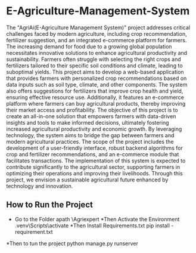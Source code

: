 # E-Agriculture-Management-System
The "AgriAi(E-Agriculture Management System)" project addresses critical challenges faced by modern agriculture, including crop recommendation, fertilizer suggestion, and an integrated e-commerce platform for farmers. The increasing demand for food due to a growing global population necessitates innovative solutions to enhance agricultural productivity and sustainability. Farmers often struggle with selecting the right crops and fertilizers tailored to their specific soil conditions and climate, leading to suboptimal yields.
This project aims to develop a web-based application that provides farmers with personalized crop recommendations based on data inputs such as soil type, climate, and other components. The system also offers suggestions for fertilizers that improve crop health and yield, ensuring effective resource use. Additionally, it features an e-commerce platform where farmers can buy agricultural products, thereby improving their market access and profitability.
The objective of this project is to create an all-in-one solution that empowers farmers with data-driven insights and tools to make informed decisions, ultimately fostering increased agricultural productivity and economic growth. By leveraging technology, the system aims to bridge the gap between farmers and modern agricultural practices.
The scope of the project includes the development of a user-friendly interface, robust backend algorithms for crop and fertilizer recommendations, and an e-commerce module that facilitates transactions. The implementation of this system is expected to contribute significantly to the agricultural sector, supporting farmers in optimizing their operations and improving their livelihoods. Through this project, we envision a sustainable agricultural future enhanced by technology and innovation.

## How to Run the Project
* Go to the Folder apath \Agriexpert
*Then Activate the Environment 
 .venv\Scripts\activate
*Then Install Requirements.txt
pip install -requirement.txt

*Then to tun the project 
python manage.py runserver 
